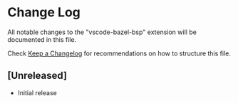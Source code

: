 # Change Log

All notable changes to the "vscode-bazel-bsp" extension will be documented in this file.

Check [Keep a Changelog](http://keepachangelog.com/) for recommendations on how to structure this file.

## [Unreleased]

- Initial release